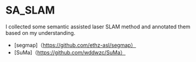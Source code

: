# SA_SLAM
I collected some semantic assisted laser SLAM method and annotated them based on my understanding.

* [segmap]（https://github.com/ethz-asl/segmap）
* [SuMa]（https://github.com/wddwzc/SuMa）
